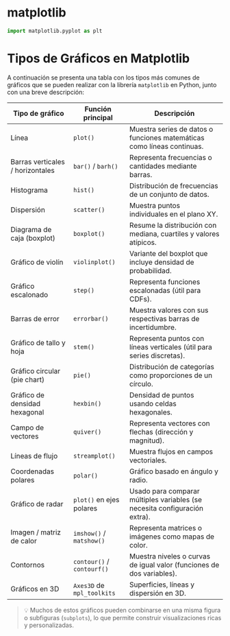 # matplotlib

```python
import matplotlib.pyplot as plt
```

# Tipos de Gráficos en Matplotlib

A continuación se presenta una tabla con los tipos más comunes de gráficos que se pueden realizar con la librería `matplotlib` en Python, junto con una breve descripción:

| Tipo de gráfico                     | Función principal         | Descripción                                                                 |
|------------------------------------|---------------------------|-----------------------------------------------------------------------------|
| Línea                              | `plot()`                  | Muestra series de datos o funciones matemáticas como líneas continuas.     |
| Barras verticales / horizontales   | `bar()` / `barh()`        | Representa frecuencias o cantidades mediante barras.                        |
| Histograma                         | `hist()`                  | Distribución de frecuencias de un conjunto de datos.                        |
| Dispersión                         | `scatter()`               | Muestra puntos individuales en el plano XY.                                |
| Diagrama de caja (boxplot)         | `boxplot()`               | Resume la distribución con mediana, cuartiles y valores atípicos.          |
| Gráfico de violín                  | `violinplot()`            | Variante del boxplot que incluye densidad de probabilidad.                 |
| Gráfico escalonado                 | `step()`                  | Representa funciones escalonadas (útil para CDFs).                          |
| Barras de error                    | `errorbar()`              | Muestra valores con sus respectivas barras de incertidumbre.               |
| Gráfico de tallo y hoja            | `stem()`                  | Representa puntos con líneas verticales (útil para series discretas).      |
| Gráfico circular (pie chart)       | `pie()`                   | Distribución de categorías como proporciones de un círculo.                |
| Gráfico de densidad hexagonal      | `hexbin()`                | Densidad de puntos usando celdas hexagonales.                              |
| Campo de vectores                  | `quiver()`                | Representa vectores con flechas (dirección y magnitud).                    |
| Líneas de flujo                    | `streamplot()`            | Muestra flujos en campos vectoriales.                                      |
| Coordenadas polares                | `polar()`                 | Gráfico basado en ángulo y radio.                                          |
| Gráfico de radar                   | `plot()` en ejes polares  | Usado para comparar múltiples variables (se necesita configuración extra). |
| Imagen / matriz de calor           | `imshow()` / `matshow()`  | Representa matrices o imágenes como mapas de color.                        |
| Contornos                          | `contour()` / `contourf()`| Muestra niveles o curvas de igual valor (funciones de dos variables).      |
| Gráficos en 3D                     | `Axes3D` de `mpl_toolkits`| Superficies, líneas y dispersión en 3D.                                    |

> 💡 Muchos de estos gráficos pueden combinarse en una misma figura o subfiguras (`subplots`), lo que permite construir visualizaciones ricas y personalizadas.

